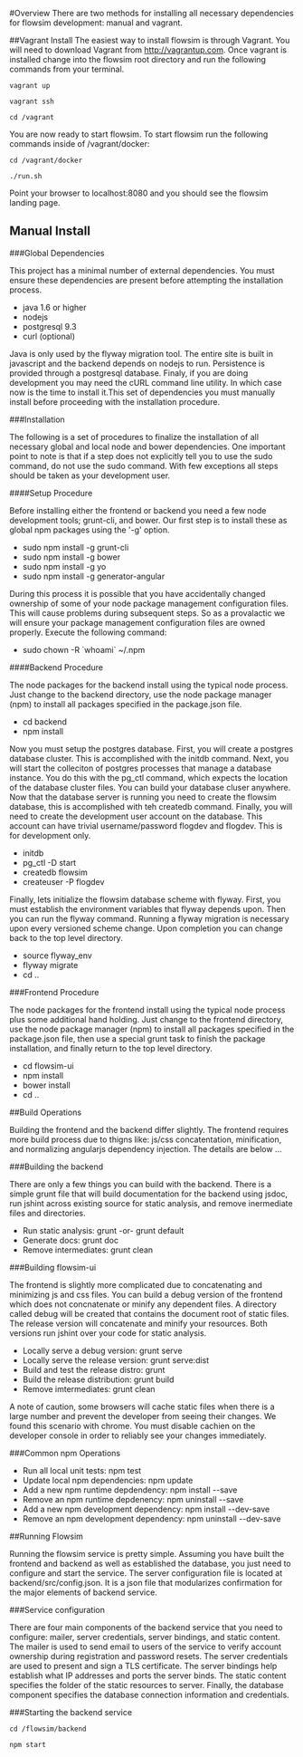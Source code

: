 #Overview
There are two methods for installing all necessary dependencies for flowsim
development: manual and vagrant. 

##Vagrant Install
The easiest way to install flowsim is through Vagrant. You will need
to download Vagrant from http://vagrantup.com. Once vagrant is installed
change into the flowsim root directory and run the following commands from
your terminal.
```
vagrant up

vagrant ssh

cd /vagrant

```
You are now ready to start flowsim. To start flowsim run the following commands
inside of /vagrant/docker:
```
cd /vagrant/docker

./run.sh
```
Point your browser to localhost:8080 and you should see the flowsim landing page. 

## Manual Install
###Global Dependencies

This project has a minimal number of external dependencies. You must ensure
these dependencies are present before attempting the installation process.
- java 1.6 or higher
- nodejs
- postgresql 9.3
- curl (optional)

Java is only used by the flyway migration tool. The entire site is built in
javascript and the backend depends on nodejs to run. Persistence is provided
through a postgresql database. Finaly, if you are doing development you may need
the cURL command line utility. In which case now is the time to install it.This
set of dependencies you must manually install before proceeding with the
installation procedure.

###Installation

The following is a set of procedures to finalize the installation of all
necessary global and local node and bower dependencies. One important point to
note is that if a step does not explicitly tell you to use the sudo command, do
not use the sudo command. With few exceptions all steps should be taken as your
development user.

####Setup Procedure

Before installing either the frontend or backend you need a few node development
tools; grunt-cli, and bower. Our first step is to install these as global npm
packages using the '-g' option.
- sudo npm install -g grunt-cli
- sudo npm install -g bower
- sudo npm install -g yo
- sudo npm install -g generator-angular

During this process it is possible that you have accidentally changed ownership
of some of your node package management configuration files. This will cause
problems during subsequent steps. So as a provalactic we will ensure your
package management configuration files are owned properly. Execute the following
command:
- sudo chown -R \`whoami\` ~/.npm

####Backend Procedure

The node packages for the backend install using the typical node process. Just
change to the backend directory, use the node package manager (npm) to install
all packages specified in the package.json file.
- cd backend 
- npm install

Now you must setup the postgres database. First, you will create a postgres
database cluster. This is accomplished with the initdb command. Next, you will
start the colleciton of postgres processes that manage a database instance. You
do this with the pg_ctl command, which expects the location of the database
cluster files. You can build your database cluser anywhere. Now that the 
database server is running you need to create the flowsim database, this is
accomplished with teh createdb command. Finally, you will need to create the
development user account on the database. This account can have trivial
username/password flogdev and flogdev. This is for development only.
- initdb <db cluster name>
- pg_ctl -D <db cluster name> start
- createdb flowsim
- createuser -P flogdev

Finally, lets initialize the flowsim database scheme with flyway. First, you
must establish the environment variables that flyway depends upon. Then you can
run the flyway command. Running a flyway migration is necessary upon every
versioned scheme change. Upon completion you can change back to the top level
directory.
- source flyway_env
- flyway migrate
- cd ..

###Frontend Procedure

The node packages for the frontend install using the typical node process plus
some additional hand holding. Just change to the frontend directory, use the 
node package manager (npm) to install all packages specified in the package.json
file, then use a special grunt task to finish the package installation, and
finally return to the top level directory.

- cd flowsim-ui
- npm install
- bower install
- cd ..

##Build Operations

Building the frontend and the backend differ slightly. The frontend requires
more build process due to thigns like: js/css concatentation, minification, and
normalizing angularjs dependency injection. The details are below ...

###Building the backend

There are only a few things you can build with the backend. There is a simple
grunt file that will build documentation for the backend using jsdoc, run jshint
across existing source for static analysis, and remove inermediate files and
directories.
- Run static analysis: grunt -or- grunt default
- Generate docs: grunt doc
- Remove intermediates: grunt clean

###Building flowsim-ui

The frontend is slightly more complicated due to concatenating and minimizing
js and css files. You can build a debug version of the frontend which does not
concnatenate or minify any dependent files. A directory called debug will be
created that contains the document root of static files. The release version
will concatenate and minify your resources. Both versions run jshint over your
code for static analysis.
- Locally serve a debug version:     grunt serve
- Locally serve the release version: grunt serve:dist
- Build and test the release distro: grunt
- Build the release distribution:    grunt build
- Remove imtermediates:              grunt clean

A note of caution, some browsers will cache static files when there is a large
number and prevent the developer from seeing their changes. We found this
scenario with chrome. You must disable cachien on the developer console in order
to reliably see your changes immediately.

###Common npm Operations

- Run all local unit tests:             npm test
- Update local npm dependencies:        npm update
- Add a new npm runtime depdendency:    npm install   --save <dep name>
- Remove an npm runtime depdenency:     npm uninstall --save <dep name>
- Add a new npm development dependency: npm install   --dev-save <dev dep name>
- Remove an npm development dependency: npm uninstall --dev-save <dev dep name>

##Running Flowsim

Running the flowsim service is pretty simple. Assuming you have built the
frontend and backend as well as established the database, you just need to
configure and start the service. The server configuration file is located at 
backend/src/config.json. It is a json file that modularizes confirmation for the
major elements of backend service.

###Service configuration

There are four main components of the backend service that you need to
configure: mailer, server credentials, server bindings, and static content. The
mailer is used to send email to users of the service to verify account ownership
during registration and password resets. The server credentials are used to
present and sign a TLS certificate. The server bindings help establish what IP
addresses and ports the server binds. The static content specifies the folder of
the static resources to server. Finally, the database component specifies the
database connection information and credentials.

###Starting the backend service
```
cd /flowsim/backend

npm start
```

